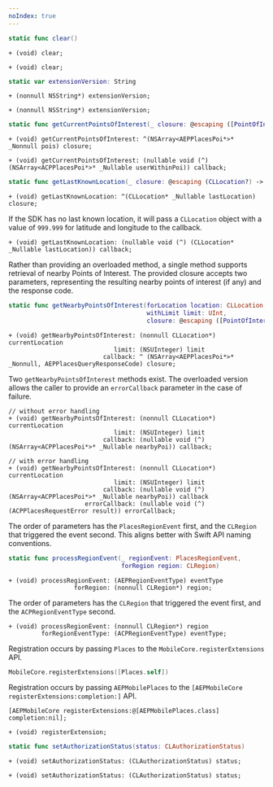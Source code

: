 ```yaml
---
noIndex: true
---
```


<Variant language="aep-swift" api="clear" repeat="1"/>

```swift
static func clear()
```

<Variant language="aep-objc" api="clear" repeat="1"/>

```objc
+ (void) clear;
```

<Variant language="acp-objc" api="clear" repeat="1"/>

```objc
+ (void) clear;
```

<Variant language="aep-swift" api="extension-version" repeat="1"/>

```swift
static var extensionVersion: String
```

<Variant language="aep-objc" api="extension-version" repeat="1"/>

```objc
+ (nonnull NSString*) extensionVersion;
```

<Variant language="acp-objc" api="extension-version" repeat="1"/>

```objc
+ (nonnull NSString*) extensionVersion;
```

<Variant language="aep-swift" api="get-current-points-of-interest" repeat="1"/>

```swift
static func getCurrentPointsOfInterest(_ closure: @escaping ([PointOfInterest]) -> Void)
```

<Variant language="aep-objc" api="get-current-points-of-interest" repeat="1"/>

```objc
+ (void) getCurrentPointsOfInterest: ^(NSArray<AEPPlacesPoi*>* _Nonnull pois) closure;
```

<Variant language="acp-objc" api="get-current-points-of-interest" repeat="1"/>

```objc
+ (void) getCurrentPointsOfInterest: (nullable void (^) (NSArray<ACPPlacesPoi*>* _Nullable userWithinPoi)) callback;
```

<Variant language="aep-swift" api="get-last-known-location" repeat="1"/>

```swift
static func getLastKnownLocation(_ closure: @escaping (CLLocation?) -> Void)
```

<Variant language="aep-objc" api="get-last-known-location" repeat="1"/>

```objc
+ (void) getLastKnownLocation: ^(CLLocation* _Nullable lastLocation) closure;
```

<Variant language="acp-objc" api="get-last-known-location" repeat="2"/>

If the SDK has no last known location, it will pass a `CLLocation` object with a value of `999.999` for latitude and longitude to the callback.

```objc
+ (void) getLastKnownLocation: (nullable void (^) (CLLocation* _Nullable lastLocation)) callback;
```

<Variant language="aep-swift" api="get-nearby-points-of-interest" repeat="2"/>

Rather than providing an overloaded method, a single method supports retrieval of nearby Points of Interest. The provided closure accepts two parameters, representing the resulting nearby points of interest (if any) and the response code.

```swift
static func getNearbyPointsOfInterest(forLocation location: CLLocation,
                                      withLimit limit: UInt,
                                      closure: @escaping ([PointOfInterest], PlacesQueryResponseCode) -> Void)
```

<Variant language="aep-objc" api="get-nearby-points-of-interest" repeat="1"/>

```objc
+ (void) getNearbyPointsOfInterest: (nonnull CLLocation*) currentLocation
                             limit: (NSUInteger) limit
                          callback: ^ (NSArray<AEPPlacesPoi*>* _Nonnull, AEPPlacesQueryResponseCode) closure;
```

<Variant language="acp-objc" api="get-nearby-points-of-interest" repeat="2"/>

Two `getNearbyPointsOfInterest` methods exist. The overloaded version allows the caller to provide an `errorCallback` parameter in the case of failure.

```objc
// without error handling
+ (void) getNearbyPointsOfInterest: (nonnull CLLocation*) currentLocation
                             limit: (NSUInteger) limit
                          callback: (nullable void (^) (NSArray<ACPPlacesPoi*>* _Nullable nearbyPoi)) callback;

// with error handling
+ (void) getNearbyPointsOfInterest: (nonnull CLLocation*) currentLocation
                             limit: (NSUInteger) limit
                          callback: (nullable void (^) (NSArray<ACPPlacesPoi*>* _Nullable nearbyPoi)) callback
                     errorCallback: (nullable void (^) (ACPPlacesRequestError result)) errorCallback;
```

<Variant language="aep-swift" api="process-region-event" repeat="2"/>

The order of parameters has the `PlacesRegionEvent` first, and the `CLRegion` that triggered the event second. This aligns better with Swift API naming conventions.

```swift
static func processRegionEvent(_ regionEvent: PlacesRegionEvent,
                               forRegion region: CLRegion)
```

<Variant language="aep-objc" api="process-region-event" repeat="1"/>

```objc
+ (void) processRegionEvent: (AEPRegionEventType) eventType
                  forRegion: (nonnull CLRegion*) region;
```

<Variant language="acp-objc" api="process-region-event" repeat="2"/>

The order of parameters has the `CLRegion` that triggered the event first, and the `ACPRegionEventType` second.

```objc
+ (void) processRegionEvent: (nonnull CLRegion*) region
         forRegionEventType: (ACPRegionEventType) eventType;
```

<Variant language="aep-swift" api="register-extension" repeat="2"/>

Registration occurs by passing `Places` to the `MobileCore.registerExtensions` API.

```swift
MobileCore.registerExtensions([Places.self])
```

<Variant language="aep-objc" api="register-extension" repeat="2"/>

Registration occurs by passing `AEPMobilePlaces` to the `[AEPMobileCore registerExtensions:completion:]` API.

```objc
[AEPMobileCore registerExtensions:@[AEPMobilePlaces.class] completion:nil];
```

<Variant language="acp-objc" api="register-extension" repeat="1"/>

```objc
+ (void) registerExtension;
```

<Variant language="aep-swift" api="set-authorization-status" repeat="1"/>

```swift
static func setAuthorizationStatus(status: CLAuthorizationStatus)
```

<Variant language="aep-objc" api="set-authorization-status" repeat="1"/>

```objc
+ (void) setAuthorizationStatus: (CLAuthorizationStatus) status;
```

<Variant language="acp-objc" api="set-authorization-status" repeat="1"/>

```objc
+ (void) setAuthorizationStatus: (CLAuthorizationStatus) status;
```